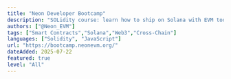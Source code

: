 ```yaml
---
title: "Neon Developer Bootcamp"
description: "SOLidity course: learn how to ship on Solana with EVM tools"
authors: ["@Neon_EVM"]
tags: ["Smart Contracts","Solana","Web3","Cross-Chain"]
languages: ["Solidity", "JavaScript"]
url: "https://bootcamp.neonevm.org/"
dateAdded: 2025-07-22
featured: true
level: "All"
---
```

